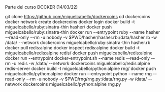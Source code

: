 
Parte del curso DOCKER (14/03/22)

git clone https://github.com/miguelcabello/dockercoins
cd dockercoins
docker network create dockercoins
docker login
docker build -t miguelcabello/ruby:sinatra-thin hasher/
docker push miguelcabello/ruby:sinatra-thin
docker run  --entrypoint ruby --name hasher --read-only --rm -u nobody -v $PWD/hasher/hasher.rb:/data/hasher.rb -w /data/ --network dockercoins miguelcabello/ruby:sinatra-thin hasher.rb
docker pull redis:alpine
docker inspect redis:alpine
docker build -t miguelcabello/redis:alpine redis/ 
docker push miguelcabello/redis:alpine
docker run  --entrypoint docker-entrypoint.sh --name redis --read-only --rm -u redis -w /data/ --network dockercoins miguelcabello/redis:alpine redis-server
docker build -t miguelcabello/python:alpine rng/
docker push miguelcabello/python:alpine
docker run  --entrypoint python --name rng --read-only --rm -u nobody -v $PWD/rng/rng.py:/data/rng.py -w /data/ --network dockercoins miguelcabello/python:alpine rng.py
